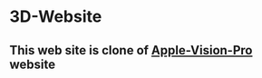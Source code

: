 # 3D-Website

## This web site is clone of [Apple-Vision-Pro]([https://www.apple.com/apple-vision-pro/?&&cid=wwa-us-kwgo-VisionPro--slid-----Announce-&mtid=20925r2y69020&aosid=p238&mnid=44sHhjLc-dc_mtid_20925r2y69020_pcrid_{adid}_pgrid_151440461475_]) website
